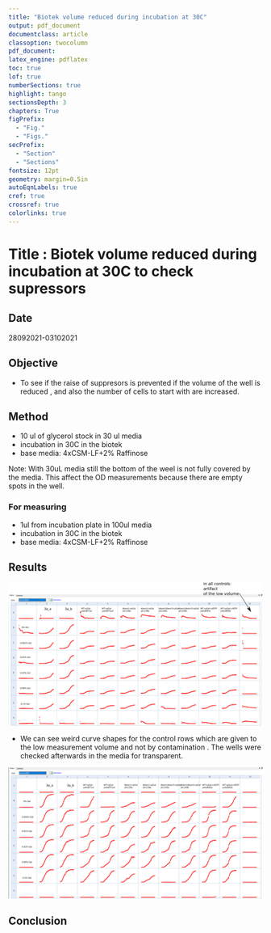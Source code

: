 ```yaml
---
title: "Biotek volume reduced during incubation at 30C"
output: pdf_document
documentclass: article
classoption: twocolumn
pdf_document:
latex_engine: pdflatex
toc: true
lof: true
numberSections: true
highlight: tango
sectionsDepth: 3
chapters: True
figPrefix:
  - "Fig."
  - "Figs."
secPrefix:
  - "Section"
  - "Sections"
fontsize: 12pt
geometry: margin=0.5in
autoEqnLabels: true
cref: true
crossref: true
colorlinks: true
---
```


# Title : Biotek volume reduced during incubation at 30C to check supressors

## Date

28092021-03102021

## Objective

- To see if the raise of suppresors is prevented if the volume of the well is reduced , and also the number of cells to start with are increased.

## Method

- 10 ul of glycerol stock in 30 ul media
- incubation in 30C in the biotek
- base media: 4xCSM-LF+2% Raffinose 

Note: With 30uL media still the bottom of the weel is not fully covered by the media. This affect the OD measurements because there are empty spots in the well. 

### For measuring

- 1ul from incubation plate in 100ul media
- incubation in 30C in the biotek
- base media: 4xCSM-LF+2% Raffinose 

## Results

![End of incubation](../Images/30092021-end-of-incubation.png)

- We can see weird curve shapes for the control rows which are given to the low measurement volume and not by contamination . The wells were checked afterwards in the media for transparent.

![End of measuring](../Images/02102021-end-of-measuring.png)

## Conclusion

